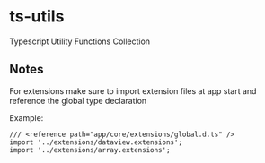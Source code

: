 # ts-utils
Typescript Utility Functions Collection

## Notes
For extensions make sure to import extension files at app start and reference the global type declaration

Example:
```
/// <reference path="app/core/extensions/global.d.ts" />
import '../extensions/dataview.extensions';
import '../extensions/array.extensions';
```